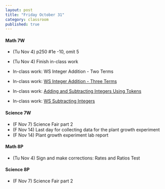 ```yaml
---
layout: post
title: "Friday October 31"
category: classroom
published: true
---
```

#### Math 7W
* (Tu Nov 4) p250 #1e -10, omit 5
* (Tu Nov 4) Finish in-class work

* In-class work: WS Integer Addition - Two Terms
* In-class work: [WS Integer Addition - Three Terms](https://www.dropbox.com/s/poku9mb73yws6s8/WS%20Integer%20Addition%20-%20Three%20Terms.pdf?dl=0)
* In-class work: [Adding and Subtracting Integers Using Tokens](https://www.dropbox.com/s/7uccmpa1hv39hpt/WS%20Adding%20%26%20Subtracting%20Integers%20Using%20Tokens.pdf?dl=0)
* In-class work: [WS Subtracting Integers](https://www.dropbox.com/s/yx661c5v8l8o93s/WS%20Subtracting%20Integers.pdf?dl=0)
  
#### Science 7W
* (F Nov 7) Science Fair part 2
* (F Nov 14) Last day for collecting data for the plant growth experiment
* (F Nov 14) Plant growth experiment lab report

#### Math 8P
* (Tu Nov 4) Sign and make corrections: Rates and Ratios Test

#### Science 8P
* (F Nov 7) Science Fair part 2
